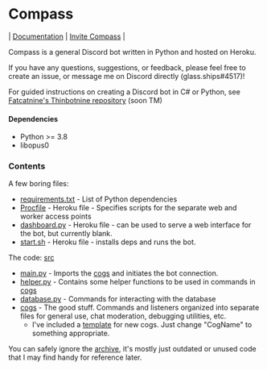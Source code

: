 # Compass

| [Documentation](https://glass-ships.gitlab.io/compass-bot) | [Invite Compass](https://discord.com/oauth2/authorize?client_id=932737557836468297&scope=bot&permissions=8&scope=applications.commands%20bot) |

Compass is a general Discord bot written in Python and hosted on Heroku. 

If you have any questions, suggestions, or feedback, please feel free to create an issue, or message me on Discord directly (glass.ships#4517)!

For guided instructions on creating a Discord bot in C# or Python, see [Fatcatnine's Thinbotnine repository](https://gitlab.com/fatcatnine/thinbotnine) (soon TM)

#### Dependencies
- Python >= 3.8
- libopus0

### Contents

A few boring files:
- [requirements.txt](requirements.txt) - List of Python dependencies 
- [Procfile](Procfile) - Heroku file - Specifies scripts for the separate web and worker access points
- [dashboard.py](dashboard.py) - Heroku file - can be used to serve a web interface for the bot, but currently blank.
- [start.sh](start.sh) - Heroku file - installs deps and runs the bot.

The code: [src](src/)
- [main.py](src/main.py) - Imports the [cogs](src/cogs/) and initiates the bot connection.  
- [helper.py](src/helper.py) - Contains some helper functions to be used in commands in [cogs](src/cogs/)  
- [database.py](src/database.py) - Commands for interacting with the database  
- [cogs](src/cogs/) - The good stuff. Commands and listeners organized into separate files for general use, chat moderation, debugging utilities, etc.   
    - I've included a [template](src/cogs/template) for new cogs. Just change "CogName" to something appropriate.  
  
You can safely ignore the [archive](archive/), it's mostly just outdated or unused code that I may find handy for reference later. 
